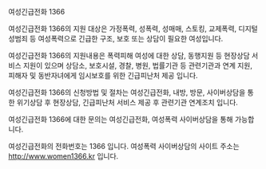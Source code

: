 여성긴급전화 1366

여성긴급전화 1366의 지원 대상은 가정폭력, 성폭력, 성매매, 스토킹, 교제폭력, 디지털 성범죄 등 여성폭력으로 긴급한 구조, 보호 또는 상담이 필요한 여성입니다.

여성긴급전화 1366의 지원내용은 폭력피해 여성에 대한 상담, 동행지원 등 현장상담 서비스 지원이 있으며 상담소, 보호시설, 경찰, 병원, 법률기관 등 관련기관과 연계 지원, 피해자 및 동반자녀에게 임시보호를 위한 긴급피난처 제공 입니다.

여성긴급전화 1366의 신청방법 및 절차는 여성긴급전화, 내방, 방문, 사이버상담을 통한 위기상담 후 현장상담, 긴급피난처 서비스 제공 후 관련기관 연계조치 입니다.

여성긴급전화 1366에 대한 문의는 여성긴급전화, 여성폭력 사이버상담을 통해 가능합니다.

여성긴급전화의 전화번호는 1366 입니다.
여성폭력 사이버상담의 사이트 주소는 http://www.women1366.kr 입니다.
